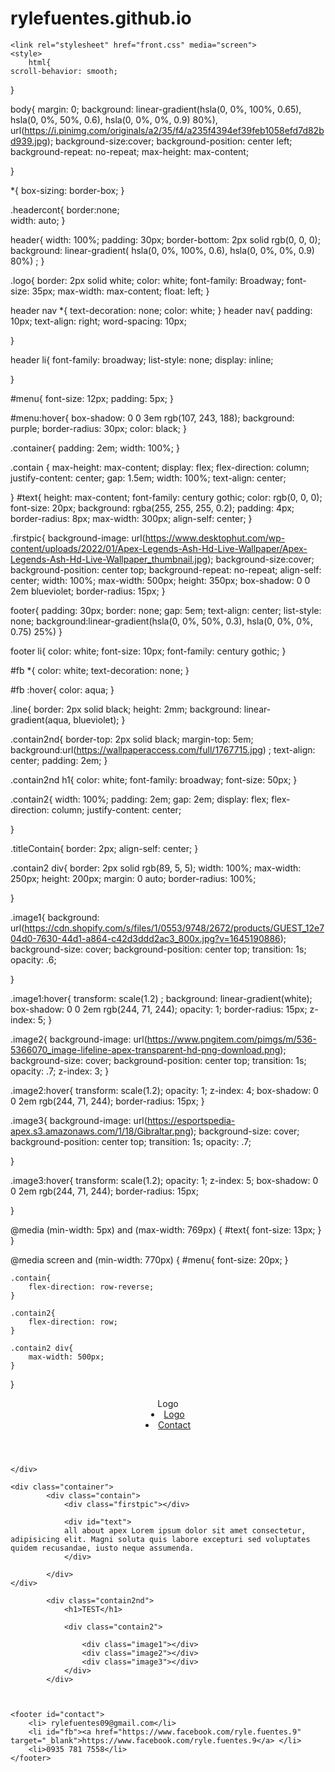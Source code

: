 # rylefuentes.github.io

<!DOCTYPE html>
<html lang="en">
<head>
    <meta charset="UTF-8">
    <meta http-equiv="X-UA-Compatible" content="IE=edge">
    <meta name="viewport" content="width=device-width, initial-scale=1.0">
    <title>Document</title>
   
    <link rel="stylesheet" href="front.css" media="screen">
    <style>
        html{
    scroll-behavior: smooth;
}



body{
    margin: 0;
    background: linear-gradient(hsla(0, 0%, 100%, 0.65), hsla(0, 0%, 50%, 0.6), hsla(0, 0%, 0%, 0.9) 80%),
                url(https://i.pinimg.com/originals/a2/35/f4/a235f4394ef39feb1058efd7d82bd939.jpg);
    background-size:cover;
    background-position: center left;
    background-repeat: no-repeat;
    max-height: max-content;
    
}

*{
    box-sizing: border-box;
}


.headercont{
    border:none;  
    width: auto;
}


header{
    width: 100%;
    padding: 30px;
    border-bottom: 2px solid rgb(0, 0, 0);
    background: linear-gradient( hsla(0, 0%, 100%, 0.6), hsla(0, 0%, 0%, 0.9) 80%) ;
}


.logo{
    border: 2px solid white;
    color: white;
    font-family: Broadway;
    font-size: 35px;
    max-width: max-content;
    float: left;
}

header nav *{
    text-decoration: none;
    color: white;
}
header nav{
    padding: 10px;
   text-align: right;
   word-spacing: 10px;
   
}

header li{
    font-family: broadway;
    list-style: none;
    display: inline;
    

}

#menu{
    font-size: 12px;
    padding: 5px;
}

#menu:hover{
    box-shadow: 0 0 3em rgb(107, 243, 188);
    background: purple;
    border-radius: 30px;
    color: black;
}

.container{
    padding: 2em;
    width: 100%;
}


.contain {
    max-height: max-content;
    display: flex;
    flex-direction: column;
    justify-content: center;
    gap: 1.5em;
    width: 100%;
    text-align: center;
    
}
#text{
    height: max-content;
    font-family: century gothic;
    color: rgb(0, 0, 0);
    font-size: 20px;
    background: rgba(255, 255, 255, 0.2);
    padding: 4px;
    border-radius: 8px;
    max-width: 300px;
    align-self: center;
}

.firstpic{
    background-image: url(https://www.desktophut.com/wp-content/uploads/2022/01/Apex-Legends-Ash-Hd-Live-Wallpaper/Apex-Legends-Ash-Hd-Live-Wallpaper_thumbnail.jpg);
    background-size:cover;
    background-position: center top;
    background-repeat: no-repeat;
    align-self: center;
    width: 100%;
    max-width: 500px;
    height: 350px;
    box-shadow: 0 0 2em blueviolet;
    border-radius: 15px;
}   

footer{
    padding: 30px;
    border: none;
    gap: 5em;
    text-align: center;
    list-style: none;
    background:linear-gradient(hsla(0, 0%, 50%, 0.3), hsla(0, 0%, 0%, 0.75) 25%) 
}

footer li{
    color: white;
    font-size: 10px;
    font-family: century gothic;
}

#fb *{
    color: white;
    text-decoration: none;
}

#fb :hover{
    color: aqua;
}

.line{
    border: 2px solid black;
    height: 2mm;
    background: linear-gradient(aqua, blueviolet);
}

.contain2nd{
    border-top: 2px solid black;
    margin-top: 5em;
    background:url(https://wallpaperaccess.com/full/1767715.jpg) ;
    text-align: center;
    padding: 2em;
}

.contain2nd h1{
    color: white;
    font-family: broadway;
    font-size: 50px;
}

.contain2{
    width: 100%;
    padding: 2em;
    gap: 2em;
    display: flex;
    flex-direction: column;
    justify-content: center;
   
}


.titleContain{
    border: 2px;
    align-self: center;
}

.contain2 div{
    border: 2px solid rgb(89, 5, 5);
    width: 100%;
    max-width: 250px;
    height: 200px;
    margin: 0 auto;
    border-radius: 100%;

    
}

.image1{
    background: url(https://cdn.shopify.com/s/files/1/0553/9748/2672/products/GUEST_12e704d0-7630-44d1-a864-c42d3ddd2ac3_800x.jpg?v=1645190886);
    background-size: cover;
    background-position: center top;
    transition: 1s;
    opacity: .6;
    
}

.image1:hover{
    transform: scale(1.2) ;
    background: linear-gradient(white);
    box-shadow: 0 0 2em rgb(244, 71, 244);
    opacity: 1;
    border-radius: 15px;
    z-index: 5;
}

.image2{
    background-image: url(https://www.pngitem.com/pimgs/m/536-5366070_image-lifeline-apex-transparent-hd-png-download.png);
    background-size: cover;
    background-position: center top;
    transition: 1s;
    opacity: .7;
    z-index: 3;
}

.image2:hover{
    transform: scale(1.2);
    opacity: 1;
    z-index: 4;
    box-shadow: 0 0 2em rgb(244, 71, 244);
    border-radius: 15px;
}

.image3{
    background-image: url(https://esportspedia-apex.s3.amazonaws.com/1/18/Gibraltar.png);
    background-size: cover;
    background-position: center top;
    transition: 1s;
    opacity: .7;
    
}

.image3:hover{
    transform: scale(1.2);
    opacity: 1;
    z-index: 5;
    box-shadow: 0 0 2em rgb(244, 71, 244);
    border-radius: 15px;

}

@media (min-width: 5px) and (max-width: 769px) {
    #text{
        font-size: 13px;
    }
}


@media screen and (min-width: 770px) {
    #menu{
        font-size: 20px;
    }


    .contain{
        flex-direction: row-reverse;
    }

    .contain2{
        flex-direction: row;
    }

    .contain2 div{
        max-width: 500px;
    }
}
    </style>
    
</head>
<body>
    <div class="headercont">
        <header class="header">
            <div class="logo">Logo</div>
            <nav class="menu">
                <li><a href="#home" id="menu">Logo</a></li>
                <li><a href="#contact" id="menu">Contact</a></li>
            </nav>
        </header>
        
    </div>

    <div class="container">
            <div class="contain">
                <div class="firstpic"></div>
                
                <div id="text">
                all about apex Lorem ipsum dolor sit amet consectetur, adipisicing elit. Magni soluta quis labore excepturi sed voluptates quidem recusandae, iusto neque assumenda.
                </div>
                
            </div>
    </div>    

            <div class="contain2nd">
                <h1>TEST</h1>

                <div class="contain2">

                    <div class="image1"></div>
                    <div class="image2"></div>
                    <div class="image3"></div>
                </div>
            </div>

        
    
    <footer id="contact">
        <li> rylefuentes09@gmail.com</li>
        <li id="fb"><a href="https://www.facebook.com/ryle.fuentes.9" target="_blank">https://www.facebook.com/ryle.fuentes.9</a> </li>
        <li>0935 781 7558</li>
    </footer>
</body>
</html>
